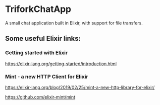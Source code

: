 # TriforkChatApp
A small chat application built in Elixir, with support for file transfers.

## Some useful Elixir links:
### Getting started with Elixir
https://elixir-lang.org/getting-started/introduction.html

### Mint - a new HTTP Client for Elixir
https://elixir-lang.org/blog/2019/02/25/mint-a-new-http-library-for-elixir/

https://github.com/elixir-mint/mint

